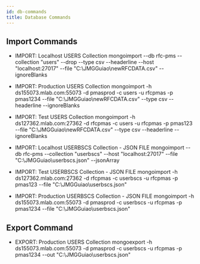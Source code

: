 ```yaml
---
id: db-commands
title: Database Commands
---
```


## Import Commands

- IMPORT: Localhost USERS Collection
mongoimport --db rfc-pms --collection "users" --drop --type csv --headerline --host "localhost:27017" --file "C:\JMGGuiao\newRFCDATA.csv" --ignoreBlanks

- IMPORT: Production USERS Collection
mongoimport -h ds155073.mlab.com:55073 -d pmasprod -c users -u rfcpmas -p pmas1234 --file "C:\JMGGuiao\newRFCDATA.csv" --type csv --headerline --ignoreBlanks

- IMPORT: Test USERS Collection
mongoimport -h ds127362.mlab.com:27362 -d rfcpmas -c users -u rfcpmas -p pmas123 --file "C:\JMGGuiao\newRFCDATA.csv" --type csv --headerline --ignoreBlanks

- IMPORT: Localhost USERBSCS Collection - JSON FILE
mongoimport --db rfc-pms --collection "userbscs" --host "localhost:27017" --file "C:\JMGGuiao\userbscs.json" --jsonArray

- IMPORT: Test USERBSCS Collection - JSON FILE
mongoimport -h ds127362.mlab.com:27362 -d rfcpmas -c userbscs -u rfcpmas -p pmas123 --file "C:\JMGGuiao\userbscs.json" 

- IMPORT: Production USERBSCS Collection - JSON FILE
mongoimport -h ds155073.mlab.com:55073 -d pmasprod -c userbscs -u rfcpmas -p pmas1234 --file "C:\JMGGuiao\userbscs.json"

## Export Command

- EXPORT: Production USERS Collection
mongoexport -h ds155073.mlab.com:55073 -d pmasprod -c userbscs -u rfcpmas -p pmas1234 --out "C:\JMGGuiao\userbscs.json"
